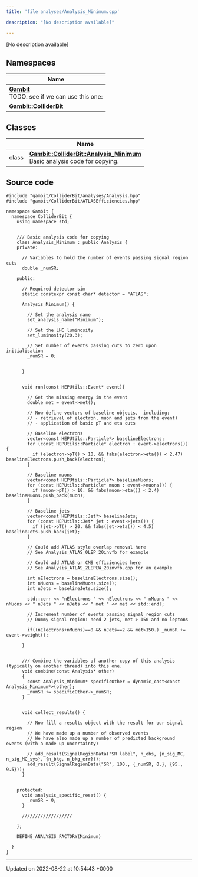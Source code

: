 ```yaml
---
title: 'file analyses/Analysis_Minimum.cpp'

description: "[No description available]"

---
```







[No description available]

## Namespaces

| Name           |
| -------------- |
| **[Gambit](/documentation/code/gambit_2-2/namespaces/namespacegambit/)** <br>TODO: see if we can use this one:  |
| **[Gambit::ColliderBit](/documentation/code/gambit_2-2/namespaces/namespacegambit_1_1colliderbit/)**  |

## Classes

|                | Name           |
| -------------- | -------------- |
| class | **[Gambit::ColliderBit::Analysis_Minimum](/documentation/code/gambit_2-2/classes/classgambit_1_1colliderbit_1_1analysis__minimum/)** <br>Basic analysis code for copying.  |




## Source code

```
#include "gambit/ColliderBit/analyses/Analysis.hpp"
#include "gambit/ColliderBit/ATLASEfficiencies.hpp"

namespace Gambit {
  namespace ColliderBit {
    using namespace std;


    /// Basic analysis code for copying
    class Analysis_Minimum : public Analysis {
    private:

      // Variables to hold the number of events passing signal region cuts
      double _numSR;

    public:

      // Required detector sim
      static constexpr const char* detector = "ATLAS";

      Analysis_Minimum() {

        // Set the analysis name
        set_analysis_name("Minimum");

        // Set the LHC luminosity
        set_luminosity(20.3);

        // Set number of events passing cuts to zero upon initialisation
        _numSR = 0;


      }


      void run(const HEPUtils::Event* event){

        // Get the missing energy in the event
        double met = event->met();

        // Now define vectors of baseline objects,  including:
        // - retrieval of electron, muon and jets from the event)
        // - application of basic pT and eta cuts

        // Baseline electrons
        vector<const HEPUtils::Particle*> baselineElectrons;
        for (const HEPUtils::Particle* electron : event->electrons()) {
          if (electron->pT() > 10. && fabs(electron->eta()) < 2.47) baselineElectrons.push_back(electron);
        }

        // Baseline muons
        vector<const HEPUtils::Particle*> baselineMuons;
        for (const HEPUtils::Particle* muon : event->muons()) {
          if (muon->pT() > 10. && fabs(muon->eta()) < 2.4) baselineMuons.push_back(muon);
        }

        // Baseline jets
        vector<const HEPUtils::Jet*> baselineJets;
        for (const HEPUtils::Jet* jet : event->jets()) {
          if (jet->pT() > 20. && fabs(jet->eta()) < 4.5) baselineJets.push_back(jet);
        }

        // Could add ATLAS style overlap removal here
        // See Analysis_ATLAS_0LEP_20invfb for example

        // Could add ATLAS or CMS efficiencies here
        // See Analysis_ATLAS_2LEPEW_20invfb.cpp for an example

        int nElectrons = baselineElectrons.size();
        int nMuons = baselineMuons.size();
        int nJets = baselineJets.size();

        std::cerr << "nElectrons " << nElectrons << " nMuons " << nMuons << " nJets " << nJets << " met " << met << std::endl;

        // Increment number of events passing signal region cuts
        // Dummy signal region: need 2 jets, met > 150 and no leptons

        if((nElectrons+nMuons)==0 && nJets==2 && met>150.) _numSR += event->weight();

      }


      /// Combine the variables of another copy of this analysis (typically on another thread) into this one.
      void combine(const Analysis* other)
      {
        const Analysis_Minimum* specificOther = dynamic_cast<const Analysis_Minimum*>(other);
        _numSR += specificOther->_numSR;
      }


      void collect_results() {

        // Now fill a results object with the result for our signal region
        // We have made up a number of observed events
        // We have also made up a number of predicted background events (with a made up uncertainty)

        // add_result(SignalRegionData("SR label", n_obs, {n_sig_MC, n_sig_MC_sys}, {n_bkg, n_bkg_err}));
        add_result(SignalRegionData("SR", 100., {_numSR, 0.}, {95., 9.5}));
      }


    protected:
      void analysis_specific_reset() {
        _numSR = 0;
      }

      ///////////////////

    };

    DEFINE_ANALYSIS_FACTORY(Minimum)

  }
}
```


-------------------------------

Updated on 2022-08-22 at 10:54:43 +0000
